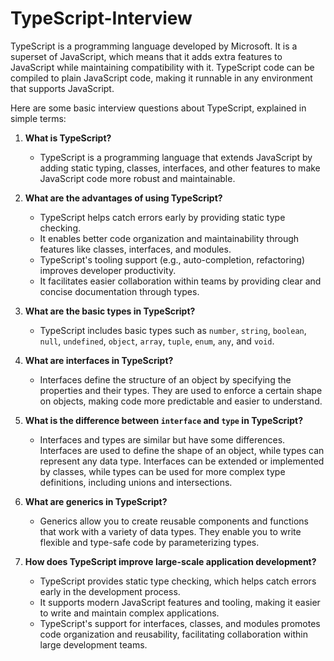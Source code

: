 # TypeScript-Interview

TypeScript is a programming language developed by Microsoft. It is a superset of JavaScript, which means that it adds extra features to JavaScript while maintaining compatibility with it. TypeScript code can be compiled to plain JavaScript code, making it runnable in any environment that supports JavaScript.

Here are some basic interview questions about TypeScript, explained in simple terms:

1. **What is TypeScript?**
   - TypeScript is a programming language that extends JavaScript by adding static typing, classes, interfaces, and other features to make JavaScript code more robust and maintainable.

2. **What are the advantages of using TypeScript?**
   - TypeScript helps catch errors early by providing static type checking.
   - It enables better code organization and maintainability through features like classes, interfaces, and modules.
   - TypeScript's tooling support (e.g., auto-completion, refactoring) improves developer productivity.
   - It facilitates easier collaboration within teams by providing clear and concise documentation through types.

3. **What are the basic types in TypeScript?**
   - TypeScript includes basic types such as `number`, `string`, `boolean`, `null`, `undefined`, `object`, `array`, `tuple`, `enum`, `any`, and `void`.

4. **What are interfaces in TypeScript?**
   - Interfaces define the structure of an object by specifying the properties and their types. They are used to enforce a certain shape on objects, making code more predictable and easier to understand.

5. **What is the difference between `interface` and `type` in TypeScript?**
   - Interfaces and types are similar but have some differences. Interfaces are used to define the shape of an object, while types can represent any data type. Interfaces can be extended or implemented by classes, while types can be used for more complex type definitions, including unions and intersections.

6. **What are generics in TypeScript?**
   - Generics allow you to create reusable components and functions that work with a variety of data types. They enable you to write flexible and type-safe code by parameterizing types.

7. **How does TypeScript improve large-scale application development?**
   - TypeScript provides static type checking, which helps catch errors early in the development process.
   - It supports modern JavaScript features and tooling, making it easier to write and maintain complex applications.
   - TypeScript's support for interfaces, classes, and modules promotes code organization and reusability, facilitating collaboration within large development teams.


